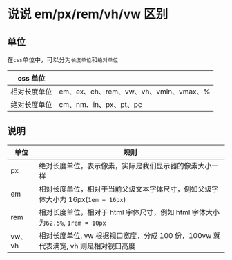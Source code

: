 # 说说 em/px/rem/vh/vw 区别

## 单位

在`css`单位中，可以分为`长度单位`和`绝对单位`

| css 单位     |                                        |
| ------------ | -------------------------------------- |
| 相对长度单位 | em、ex、ch、rem、vw、vh、vmin、vmax、% |
| 绝对长度单位 | cm、nm、in、px、pt、pc                 |

## 说明

| 单位   | 规则                                                                              |
| ------ | --------------------------------------------------------------------------------- |
| px     | 绝对长度单位，表示像素，实际是我们显示器的像素大小一样                            |
| em     | 相对长度单位，相对于当前父级文本字体尺寸，例如父级字体大小为 16px(`1em = 16px`)   |
| rem    | 相对长度单位，相对于 html 字体尺寸，例如 html 字体大小为`62.5%`, `1rem = 10px`    |
| vw、vh | 相对长度单位, vw 根据视口宽度，分成 100 份，100vw 就代表满宽, vh 则是相对视口高度 |
